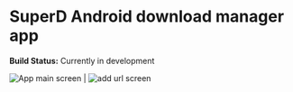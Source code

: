 # SuperD Android download manager app

**Build Status:** Currently in development  

![App main screen](https://drive.google.com/uc?export=view&id=1bW-Jmn_OQJ0lLVkclbs8uZE2l6EwEvrt)  | ![add url screen](https://drive.google.com/uc?export=view&id=1h5RcBVHr3FeYHHIr4c5CIm60uFrlyUCZ)
